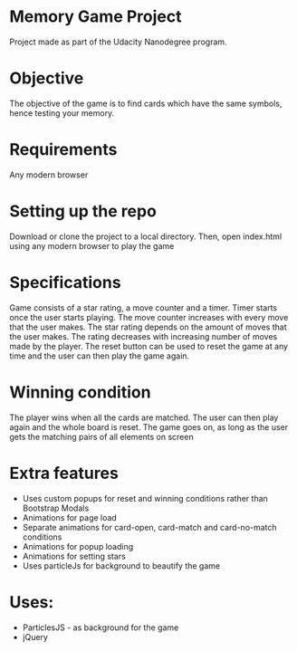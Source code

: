 # Memory Game Project

Project made as part of the Udacity Nanodegree program. 

# Objective

The objective of the game is to find cards which have the same symbols, hence testing your memory. 

# Requirements

Any modern browser 

# Setting up the repo

Download or clone the project to a local directory. Then, open index.html using any modern browser to play the game

# Specifications

Game consists of a star rating, a move counter and a timer. Timer starts once the user starts playing. The move counter increases with every move that the user makes. The star rating depends on the amount of moves that the user makes. The rating decreases with increasing number of moves made by the player. The reset button can be used to reset the game at any time and the user can then play the game again. 

# Winning condition

The player wins when all the cards are matched. The user can then play again and the whole board is reset. The game goes on, as long as the user gets the matching pairs of all elements on screen

# Extra features

* Uses custom popups for reset and winning conditions rather than Bootstrap Modals
* Animations for page load
* Separate animations for card-open, card-match and card-no-match conditions
* Animations for popup loading
* Animations for setting stars
* Uses particleJs for background to beautify the game 

# Uses:
* ParticlesJS - as background for the game
* jQuery
